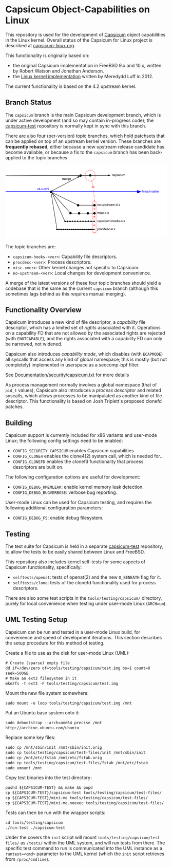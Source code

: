 Capsicum Object-Capabilities on Linux
=====================================

This repository is used for the development of
[Capsicum](http://www.cl.cam.ac.uk/research/security/capsicum/) object
capabilities in the Linux kernel.  Overall status of the
Capsicum for Linux project is described at
[capsicum-linux.org](http://capsicum-linux.org/index.html).

This functionality is originally based on:

 - the original Capsicum implementation in FreeBSD 9.x and 10.x,
   written by Robert Watson and Jonathan Anderson.
 - the
   [Linux kernel implementation](http://git.chromium.org/gitweb/?p=chromiumos/third_party/kernel-capsicum.git;a=shortlog;h=refs/heads/capsicum)
   written by Meredydd Luff in 2012.

The current functionality is based on the 4.2 upstream kernel.

Branch Status
-------------

The `capsicum` branch is the main Capsicum development branch, which is under active
development (and so may contain in-progress code); the
[capsicum-test](https://github.com/google/capsicum-test) repository is normally kept
in sync with this branch.

There are also four (per-version) topic branches, which hold patchsets that can be applied
on top of an upstream kernel version.  These branches are **frequently rebased**, either
because a new upstream release candidate has become available, or because a fix to
the `capsicum` branch has been back-applied to the topic branches

![Capsicum branch structure](capsicum-branches.png)

The topic branches are:

 - `capsicum-hooks-<ver>`: Capability file descriptors.
 - `procdesc-<ver>`: Process descriptors.
 - `misc-<ver>`: Other kernel changes not specific to Capsicum.
 - `no-upstream-<ver>`: Local changes for development convenience.

A merge of the latest versions of these four topic branches should yield a codebase
that is the same as the current `capsicum` branch (although this sometimes lags
behind as this requires manual merging).


Functionality Overview
----------------------

Capsicum introduces a new kind of file descriptor, a *capability* file
descriptor, which has a limited set of *rights* associated with it.  Operations
on a capability FD that are not allowed by the associated rights are rejected
(with `ENOTCAPABLE`), and the rights associated with a capability FD can only
be narrowed, not widened.

Capsicum also introduces *capability mode*, which disables (with `ECAPMODE`)
all syscalls that access any kind of global namespace; this is mostly (but not
completely) implemented in userspace as a seccomp-bpf filter.

See [Documentation/security/capsicum.txt](Documentation/security/capsicum.txt)
for more details

As process management normally involves a global namespace (that of `pid_t`
values), Capsicum also introduces a *process descriptor* and related syscalls,
which allows processes to be manipulated as another kind of file descriptor.
This functionality is based on Josh Triplett's proposed clonefd patches.


Building
--------

Capsicum support is currently included for x86 variants and user-mode Linux; the
following config settings need to be enabled:

 - `CONFIG_SECURITY_CAPSICUM` enables Capsicum capabilities
 - `CONFIG_CLONE4` enables the clone4(2) system call, which is needed for...
 - `CONFIG_CLONEFD` enables the clonefd functionality that process descriptors
   are built on.

The following configuration options are useful for development:

 - `CONFIG_DEBUG_KMEMLEAK`: enable kernel memory leak detection.
 - `CONFIG_DEBUG_BUGVERBOSE`: verbose bug reporting.

User-mode Linux can be used for Capsicum testing, and requires the following
additional configuration parameters:

 - `CONFIG_DEBUG_FS`: enable debug filesystem.


Testing
-------

The test suite for Capsicum is held in a separate
[capsicum-test](https://github.com/google/capsicum-test) repository, to allow
the tests to be easily shared between Linux and FreeBSD.

This repository also includes kernel self-tests for some aspects of Capsicum
functionality, specifically:

 - `selftests/openat`: tests of openat(2) and the new `O_BENEATH` flag for it.
 - `selftests/clone`: tests of the clonefd functionality used for process
   descriptors.

There are also some test scripts in the `tools/testing/capsicum/` directory,
purely for local convenience when testing under user-mode Linux (`ARCH=um`).


UML Testing Setup
-----------------

Capsicum can be run and tested in a user-mode Linux build, for convenience and
speed of development iterations.  This section describes the setup procedure
for this method of testing.

Create a file to use as the disk for user-mode Linux (UML):

    # Create (sparse) empty file
    dd if=/dev/zero of=tools/testing/capsicum/test.img bs=1 count=0 seek=500GB
    # Make an ext3 filesystem in it
    mke2fs -t ext3 -F tools/testing/capsicum/test.img

Mount the new file system somewhere:

    sudo mount -o loop tools/testing/capsicum/test.img /mnt

Put an Ubuntu base system onto it:

    sudo debootstrap --arch=amd64 precise /mnt http://archive.ubuntu.com/ubuntu

Replace some key files:

    sudo cp /mnt/sbin/init /mnt/sbin/init.orig
    sudo cp tools/testing/capsicum/test-files/init /mnt/sbin/init
    sudo cp /mnt/etc/fstab /mnt/etc/fstab.orig
    sudo cp tools/testing/capsicum/test-files/fstab /mnt/etc/fstab
    sudo umount /mnt

Copy test binaries into the test directory:

    pushd ${CAPSICUM-TEST} && make && popd
    cp ${CAPSICUM-TEST}/capsicum-test tools/testing/capsicum/test-files/
    cp ${CAPSICUM-TEST}/mini-me tools/testing/capsicum/test-files/
    cp ${CAPSICUM-TEST}/mini-me.noexec tools/testing/capsicum/test-files/

Tests can then be run with the wrapper scripts:

    cd tools/testing/capsicum
    ./run-test ./capsicum-test

Under the covers the `init` script will mount `tools/testing/capsicum/test-files/`
as `/tests/` within the UML system, and will run tests from there.  The specific
test command to run is communicated into the UML instance as a `runtest=<cmd>` parameter
to the UML kernel (which the `init` script retrieves from `/proc/cmdline`).
